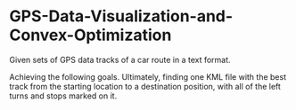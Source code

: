 # GPS-Data-Visualization-and-Convex-Optimization

Given sets of GPS data tracks of a car route in a text format.

Achieving the following goals.
Ultimately, finding one KML file with the best track from the starting location to a destination position,
with all of the left turns and stops marked on it.
